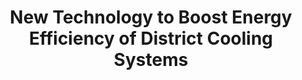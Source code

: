 ---
layout: post
title: "New Technology to Boost Energy Efficiency of District Cooling Systems"
file_url: https://www.ema.gov.sg/media_release.aspx?news_sid=20211014FMuNyMVgif2U
---